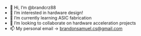 - 👋 Hi, I’m @brandcrz88
- 👀 I’m interested in hardware design!
- 🌱 I’m currently learning ASIC fabrication
- 💞️ I’m looking to collaborate on hardware acceleration projects
- 📫 My personal email -> brandonsamuel.cs@gmail.com

<!---
brandcrz88/brandcrz88 is a ✨ special ✨ repository because its `README.md` (this file) appears on your GitHub profile.
You can click the Preview link to take a look at your changes.
--->
